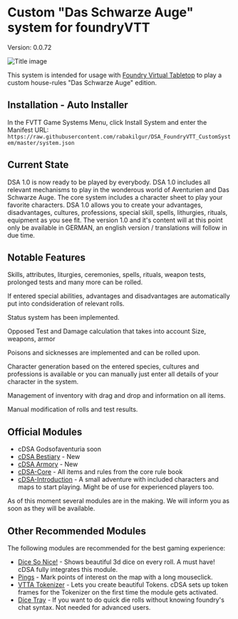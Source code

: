 # Custom "Das Schwarze Auge" system for foundryVTT

Version: 0.0.72

![Title image](https://repository-images.githubusercontent.com/311655339/4d523800-55a9-11eb-9e2e-6bbc2b71d8a4)

This system is intended for usage with [Foundry Virtual Tabletop](https://foundryvtt.com/) to play a custom house-rules "Das Schwarze Auge" edition.

## Installation - Auto Installer

In the FVTT Game Systems Menu, click Install System and enter the Manifest URL: `https://raw.githubusercontent.com/rabakilgur/DSA_FoundryVTT_CustomSystem/master/system.json`

## Current State

DSA 1.0 is now ready to be played by everybody. 
DSA 1.0 includes all relevant mechanisms to play in the wonderous world of Aventurien and Das Schwarze Auge.
The core system includes a character sheet to play your favorite characters.
DSA 1.0 allows you to create your advantages, disadvantages, cultures, professions, special skill, spells, lithurgies, rituals, equipment as you see fit.
The version 1.0 and it's content will at this point only be available in GERMAN, an english version / translations will follow in due time.

## Notable Features

Skills, attributes, liturgies, ceremonies, spells, rituals, weapon tests, prolonged tests and many more can be rolled.

If entered special abilities, advantages and disadvantages are automatically put into condsideration of relevant rolls.

Status system has been implemented.

Opposed Test and Damage calculation that takes into account Size, weapons, armor 

Poisons and sicknesses are implemented and can be rolled upon.

Character generation based on the entered species, cultures and professions is available or you can manually just enter all details of your character in the system.

Management of inventory with drag and drop and information on all items.

Manual modification of rolls and test results.

## Official Modules

- cDSA Godsofaventuria soon
- [cDSA Bestiary](https://www.f-shop.de/virtual-tabletops/das-schwarze-auge-vtt/) - New
- [cDSA Armory](https://www.f-shop.de/virtual-tabletops/das-schwarze-auge-vtt/) - New
- [cDSA-Core](https://www.f-shop.de/virtual-tabletops/das-schwarze-auge-vtt/) - All items and rules from the core rule book
- [cDSA-Introduction](https://github.com/Plushtoast/cDSA_introduction) - A small adventure with included characters and maps to start playing. Might be of use for experienced players too.

As of this moment several modules are in the making. We will inform you as soon as they will be available.

## Other Recommended Modules

The following modules are recommended for the best gaming experience:

- [Dice So Nice!](https://gitlab.com/riccisi/foundryvtt-dice-so-nice) - Shows beautiful 3d dice on every roll. A must have! cDSA fully integrates this module.
- [Pings](https://gitlab.com/foundry-azzurite/pings/) - Mark points of interest on the map with a long mouseclick.
- [VTTA Tokenizer](https://github.com/mrprimate/vtta-tokenizer) - Lets you create beautiful Tokens. cDSA sets up token frames for the Tokenizer on the first time the module gets activated.
- [Dice Tray](https://gitlab.com/asacolips-projects/foundry-mods/foundry-vtt-dice-calculator) - If you want to do quick die rolls without knowing foundry's chat syntax. Not needed for advanced users.
